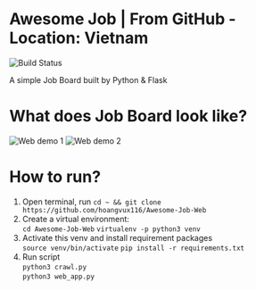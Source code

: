# Awesome Job | From GitHub - Location: Vietnam
![Build Status](https://api.travis-ci.org/hoangvux116/Awesome-Job-Web.svg?branch=master)

A simple Job Board built by Python & Flask

# What does Job Board look like?
![Web demo 1](https://i.ibb.co/2WBqGyF/Awesome-Job-Board-pic1.png)
![Web demo 2](https://i.ibb.co/gTS3CZk/Awesome-Job-Board-pic2.png)
# How to run?  
1. Open terminal, run ```cd ~ && git clone https://github.com/hoangvux116/Awesome-Job-Web```
2. Create a virtual environment:\
```cd Awesome-Job-Web``` 
```virtualenv -p python3 venv```
3. Activate this venv and install requirement packages\
```source venv/bin/activate``` 
```pip install -r requirements.txt```
4. Run script\
```python3 crawl.py```\
```python3 web_app.py```
